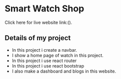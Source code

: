 # Smart Watch Shop

Click here for live website link:().

## Details of my project

* In this project i create a navbar.
* I show a home page of watch in this project.
* In this project i use react router
* In this project i use react bootstrap
* I also make a dashboard and blogs in this website.